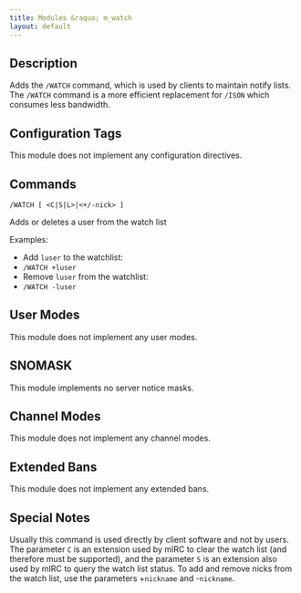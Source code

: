 ```yaml
---
title: Modules &raquo; m_watch
layout: default
---
```


## Description

Adds the `/WATCH` command, which is used by clients to maintain notify lists. The `/WATCH` command is a more 
efficient replacement for `/ISON` which consumes less bandwidth. 

## Configuration Tags

This module does not implement any configuration directives.

## Commands

`/WATCH [ <C|S|L>|<+/-nick> ]`

Adds or deletes a user from the watch list 

Examples:

* Add `luser` to the watchlist:
 * `/WATCH +luser`
* Remove `luser` from the watchlist:
 * `/WATCH -luser`

## User Modes

This module does not implement any user modes.

## SNOMASK

This module implements no server notice masks.

## Channel Modes

This module does not implement any channel modes.

## Extended Bans

This module does not implement any extended bans.

## Special Notes

Usually this command is used directly by client software and not by users. The parameter `C` is an extension used by 
mIRC to clear the watch list (and therefore must be supported), and the parameter `S` is an extension also used by 
mIRC to query the watch list status. To add and remove nicks from the watch list, use the parameters +`nickname` and 
-`nickname`. 

